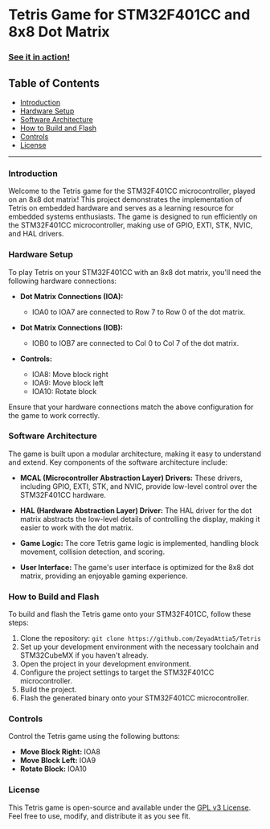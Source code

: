 # Tetris Game for STM32F401CC and 8x8 Dot Matrix



<!-- https://github.com/ZeyadAttia5/Tetris/assets/85710632/0f6b8446-41f5-45e6-858a-d689bea5c491 -->
 ### [See it in action!](https://www.youtube.com/shorts/dhCYXqVE0EU)


## Table of Contents
- [Introduction](#introduction)
- [Hardware Setup](#hardware-setup)
- [Software Architecture](#software-architecture)
- [How to Build and Flash](#how-to-build-and-flash)
- [Controls](#controls)
- [License](#license)

---

### Introduction

Welcome to the Tetris game for the STM32F401CC microcontroller, played on an 8x8 dot matrix! This project demonstrates the implementation of Tetris on embedded hardware and serves as a learning resource for embedded systems enthusiasts. The game is designed to run efficiently on the STM32F401CC microcontroller, making use of GPIO, EXTI, STK, NVIC, and HAL drivers.

### Hardware Setup

To play Tetris on your STM32F401CC with an 8x8 dot matrix, you'll need the following hardware connections:

- **Dot Matrix Connections (IOA):**
  - IOA0 to IOA7 are connected to Row 7 to Row 0 of the dot matrix.
  
- **Dot Matrix Connections (IOB):**
  - IOB0 to IOB7 are connected to Col 0 to Col 7 of the dot matrix.
  
- **Controls:**
  - IOA8:  Move block right
  - IOA9:  Move block left
  - IOA10: Rotate block
  
Ensure that your hardware connections match the above configuration for the game to work correctly.

### Software Architecture

The game is built upon a modular architecture, making it easy to understand and extend. Key components of the software architecture include:

- **MCAL (Microcontroller Abstraction Layer) Drivers:** These drivers, including GPIO, EXTI, STK, and NVIC, provide low-level control over the STM32F401CC hardware.

- **HAL (Hardware Abstraction Layer) Driver:** The HAL driver for the dot matrix abstracts the low-level details of controlling the display, making it easier to work with the dot matrix.

- **Game Logic:** The core Tetris game logic is implemented, handling block movement, collision detection, and scoring.

- **User Interface:** The game's user interface is optimized for the 8x8 dot matrix, providing an enjoyable gaming experience.

### How to Build and Flash

To build and flash the Tetris game onto your STM32F401CC, follow these steps:

1. Clone the repository: `git clone https://github.com/ZeyadAttia5/Tetris`
2. Set up your development environment with the necessary toolchain and STM32CubeMX if you haven't already.
3. Open the project in your development environment.
4. Configure the project settings to target the STM32F401CC microcontroller.
5. Build the project.
6. Flash the generated binary onto your STM32F401CC microcontroller.


### Controls

Control the Tetris game using the following buttons:

- **Move Block Right:** IOA8
- **Move Block Left:** IOA9
- **Rotate Block:** IOA10

### License

This Tetris game is open-source and available under the [GPL v3 License]([license_link](https://www.gnu.org/licenses/gpl-3.0.en.html)). Feel free to use, modify, and distribute it as you see fit.
